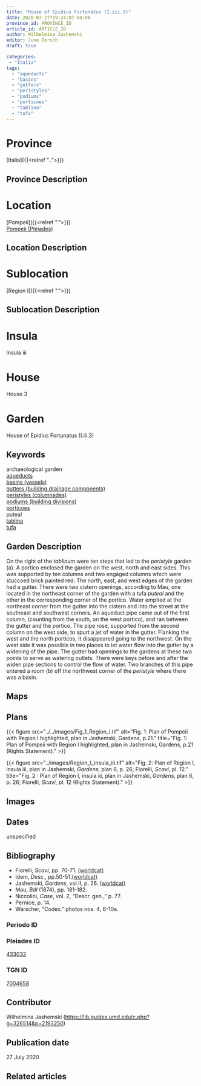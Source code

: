 ```yaml
---
title: "House of Epidius Fortunatus (I.iii.3)"
date: 2020-07-27T19:24:07-04:00
province_id: PROVINCE_ID
article_id: ARTICLE_ID
author: Wilhelmina Jashemski
editor: June Dorsch
draft: true

categories:
 - "Italia"
tags:
  - "aqueducts"
  - "basins"
  - "gutters"
  - "peristyles"
  - "podiums"
  - "porticoes"
  - "tablina"
  - "tufa"
---
```


# Province

[Italia]({{<relref "..">}})

## Province Description

<!-- DESCRIPTION -->


# Location

[Pompeii]({{<relref ".">}}) \
[Pompeii (Pleiades)](https://pleiades.stoa.org/places/433032)

## Location Description

<!-- LEAVE THIS BLANK FOR NOW -->

# Sublocation

[Region I]({{<relref ".">}})

## Sublocation Description

<!-- DESCRIPTION -->

# Insula

Insula iii

# House

House 3

# Garden

House of Epidius Fortunatus (I.iii.3)

## Keywords

archaeological garden \
[aqueducts](http://vocab.getty.edu/page/aat/300006165) \
[basins (vessels)](http://vocab.getty.edu/page/aat/300045614) \
[gutters (building drainage components)](http://vocab.getty.edu/page/aat/300052565) \
[peristyles (columnades)](http://vocab.getty.edu/page/aat/300004029) \
[podiums (building divisions)](http://vocab.getty.edu/page/aat/300000976) \
[porticoes](http://vocab.getty.edu/page/aat/300004145) \
puteal \
[tablina](http://vocab.getty.edu/page/aat/300004180) \
[tufa](http://vocab.getty.edu/page/aat/300011712)  

## Garden Description

On the right of the *tablinum* were ten steps that led to the *peristyle* garden (a). A portico enclosed the garden on the west, north and east sides. This was supported by ten columns and two engaged columns which were stuccoed brick painted red. The north, east, and west edges of the garden had a gutter. There were two cistern openings, according to Mau, one located in the northeast corner of the garden with a tufa *puteal* and the other in the corresponding corner of the portico. Water emptied at the northeast corner from the gutter into the cistern and into the street at the southeast and southwest corners. An aqueduct pipe came out of the first column, (counting from the south, on the west portico), and ran between the gutter and the portico. The pipe rose, supported from the second column on the west side, to spurt a jet of water in the gutter. Flanking the west and the north porticos, it disappeared going to the northwest. On the west side it was possible in two places to let water flow into the gutter by a widening of the pipe. The gutter had openings to the gardens at these two points to serve as watering outlets. There were keys before and after the widen pipe sections to control the flow of water. Two branches of this pipe entered a room (b) off the northwest corner of the *peristyle* where there was a basin.

## Maps

<!--
OLD WAY (DO NOT USE)
![alt_text](../../images/image_name.ext)
*CAPTION*

NEW WAY ↓↓↓↓
{{< figure src="../../images/image_name.ext" alt="ALT_TEXT" title="CAPTION" >}}
-->

## Plans

{{< figure src="../../images/Fig_1_Region_I.tif" alt="Fig. 1: Plan of Pompeii with Region I highlighted, plan in Jashemski, Gardens, p.21." title="Fig. 1: Plan of Pompeii with Region I highlighted, plan in Jashemski, Gardens, p.21 (Rights Statement)." >}}

{{< figure src="../images/Region_I_insula_iii.tif" alt="Fig. 2: Plan of Region I, insula iii, plan in Jashemski, *Gardens*, plan 6, p. 26; Fiorelli, *Scavi*, pl. 12." title="Fig. 2 : Plan of Region I, insula iii, plan in Jashemski, *Gardens*, plan 6, p. 26; Fiorelli, *Scavi*, pl. 12 (Rights Statement)." >}}

## Images


## Dates

unspecified

## Bibliography

* Fiorelli, *Scavi*, pp. 70-71. [(worldcat)](http://www.worldcat.org/oclc/249024903)
* Idem, *Desc.*, pp.50-51.[(worldcat)](http://www.worldcat.org/oclc/908272023)
* Jashemski, *Gardens*, vol.II, p. 26. [(worldcat)](http://www.worldcat.org/oclc/921816405)
* Mau, *BdI* (1874), pp. 181-182.
* Niccolini, *Case*, vol. 2, “Descr. gen.,” p. 77.
* Pernice, p. 14.
* Warscher, “Codex.” photos nos. 4, 6-10a.

### Periodo ID

<!-- [PERIODO_ID](https://pleiades.stoa.org/places/PLEIADES_ID) -->

### Pleiades ID

[433032](https://pleiades.stoa.org/places/433032)

### TGN ID

[7004658](http://vocab.getty.edu/page/tgn/7004658)

## Contributor

Wilhelmina Jashemski (https://lib.guides.umd.edu/c.php?g=326514&p=2193250)

## Publication date

27 July 2020

## Related articles

<!-- Links to other related articles. Leave blank for now -->
